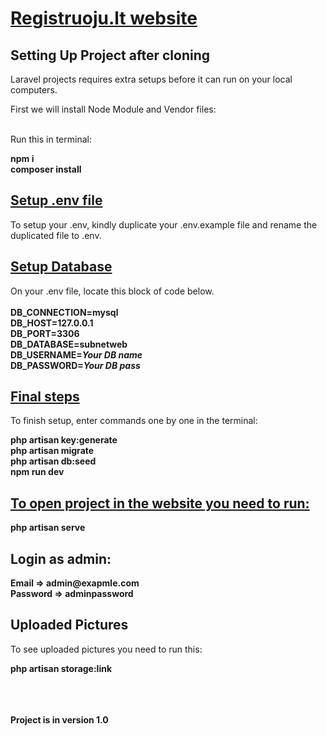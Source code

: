<h1 style="text-decoration:underline;">Registruoju.lt website</h1>

<h2>Setting Up Project after cloning</h2>
<p>Laravel projects requires extra setups before it can run on your local computers.</p>
<p>
    First we will install Node Module and Vendor files:<br>
    <br>
    <p>Run this in terminal:</p>
    <strong>npm i</strong><br>
    <strong>composer install</strong><br>
</p>

<h2 style="text-decoration:underline;">Setup .env file</h2>
<p>
To setup your .env, kindly duplicate your .env.example file and rename the duplicated file to .env.
</p>

<h2 style="text-decoration:underline;">Setup Database</h2>
<p>On your .env file, locate this block of code below.<br>
<br>
<b>
DB_CONNECTION=mysql<br>
DB_HOST=127.0.0.1<br>
DB_PORT=3306<br>
DB_DATABASE=subnetweb<br>
DB_USERNAME=<i>Your DB name</i><br>
DB_PASSWORD=<i>Your DB pass</i><br>
</b>
</p>

<h2 style="text-decoration:underline;">Final steps</h2>
<p>To finish setup, enter commands one by one in the terminal:</p>
<b>
php artisan key:generate<br>
php artisan migrate <br>
php artisan db:seed <br>
npm run dev<br>
</b>

<h2 style="text-decoration:underline;">To open project in the website you need to run:</h2>
<strong>php artisan serve</strong>

<h2>Login as admin:</h2>
<b>Email => admin@exapmle.com<br>
Password => adminpassword</br>
</b>
<h2>Uploaded Pictures</h2>
<p>To see uploaded pictures you need to run this:</p>
<b>php artisan storage:link</b><br>
<br>
<br>
<br>
<p><b>Project is in version 1.0</b></p>
